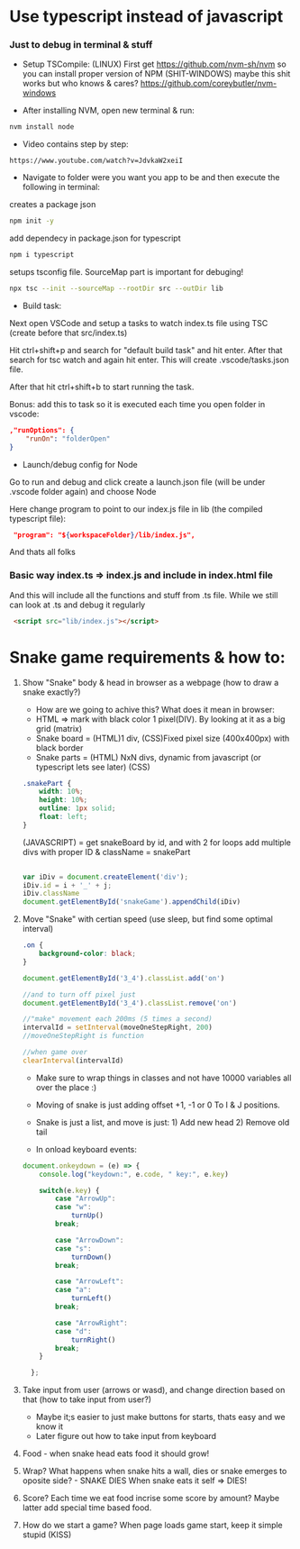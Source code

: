 
# Use typescript instead of javascript

### Just to debug in terminal & stuff
- Setup TSCompile:
(LINUX) First get https://github.com/nvm-sh/nvm so you can install proper version of NPM
(SHIT-WINDOWS) maybe this shit works but who knows & cares?
https://github.com/coreybutler/nvm-windows

- After installing NVM, open new terminal & run:
```bash
nvm install node
``` 
- Video contains step by step:
```
https://www.youtube.com/watch?v=JdvkaW2xeiI
```

- Navigate to folder were you want you app to be and then execute the following in terminal:

creates a package json
```bash
npm init -y
```

add dependecy in package.json for typescript
```bash
npm i typescript
```

setups tsconfig file. SourceMap part is important for debuging!
```bash
npx tsc --init --sourceMap --rootDir src --outDir lib
```

- Build task:

Next open VSCode and setup a tasks to watch index.ts file using TSC (create before that src/index.ts)

Hit ctrl+shift+p and search for "default build task" and hit enter.
After that search for tsc watch and again hit enter. This will create .vscode/tasks.json file.

After that hit ctrl+shift+b to start running the task.

Bonus: add this to task so it is executed each time you open folder in vscode:
```json
,"runOptions": {
    "runOn": "folderOpen"
}
```

- Launch/debug config for Node

Go to run and debug and click create a launch.json file (will be under .vscode folder again) and choose Node

Here change program to point to our index.js file in lib (the compiled typescript file):

```json
 "program": "${workspaceFolder}/lib/index.js",
```

And thats all folks

### Basic way index.ts => index.js and include in index.html file
And this will include all the functions and stuff from .ts file. While we still can look at .ts and debug it regularly

```html
 <script src="lib/index.js"></script>
```
# Snake game requirements & how to:

1) Show "Snake" body & head in browser as a webpage (how to draw a snake exactly?)
    - How are we going to achive this? What does it mean in browser: 
    - HTML => mark with black color 1 pixel(DIV). By looking at it as a big grid (matrix) 
    - Snake board = (HTML)1 div, (CSS)Fixed pixel size (400x400px) with black border
    - Snake parts = 
    (HTML)
        NxN divs, dynamic from javascript (or typescript lets see later)
    (CSS) 
    ```css
    .snakePart {
        width: 10%;
        height: 10%;
        outline: 1px solid;
        float: left;
    }
    ```
    (JAVASCRIPT) = 
     get snakeBoard by id, and with 2 for loops add multiple divs with proper ID &  className = snakePart 
    ```js
  
    var iDiv = document.createElement('div');
    iDiv.id = i + '_' + j; 
    iDiv.className
    document.getElementById('snakeGame').appendChild(iDiv)
    ```

2) Move "Snake" with certian speed (use sleep, but find some optimal interval)
    ```css
    .on {
        background-color: black;
    }
    ```
    ```js
    document.getElementById('3_4').classList.add('on')

    //and to turn off pixel just
    document.getElementById('3_4').classList.remove('on')
    ```

    ```js
    //"make" movement each 200ms (5 times a second)
    intervalId = setInterval(moveOneStepRight, 200)
    //moveOneStepRight is function
    
    //when game over 
    clearInterval(intervalId)
    ```

    - Make sure to wrap things in classes and not have 10000 variables all over the place :)

    - Moving of snake is just adding offset +1, -1 or 0 To I & J positions.

    - Snake is just a list, and move is just: 1) Add new head 2) Remove old tail

    - In onload keyboard events:
    ```js
    document.onkeydown = (e) => {
        console.log("keydown:", e.code, " key:", e.key)

        switch(e.key) {
            case "ArrowUp":
            case "w":
                turnUp()
            break;

            case "ArrowDown":
            case "s":
                turnDown()
            break;

            case "ArrowLeft":
            case "a":
                turnLeft()
            break;

            case "ArrowRight":
            case "d":
                turnRight()
            break;
        }
   
      };
    ```

3) Take input from user (arrows or wasd), and change direction based on that (how to take input from user?)
    - Maybe it;s easier to just make buttons for starts, thats easy and we know it
    - Later figure out how to take input from keyboard

4) Food - when snake head eats food it should grow!


5) Wrap? What happens when snake hits a wall, dies or snake emerges to oposite side? - SNAKE DIES
When snake eats it self => DIES!


6) Score? Each time we eat food incrise some score by amount? Maybe latter add special time based food.


7) How do we start a game? When page loads game start, keep it simple stupid (KISS)

